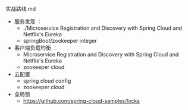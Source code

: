 实战路线.md

- 服务发现 ： 
	- ./Microservice Registration and Discovery with Spring Cloud and Netflix's Eureka
	- springBoot/zookeeper integer
- 客户端负载均衡 ： 
	- Microservice Registration and Discovery with Spring Cloud and Netflix's Eureka
	- zookeeper cloud
- 云配置
	- spring  cloud config
	- zookeeper cloud
- 全局锁
	- https://github.com/spring-cloud-samples/locks

